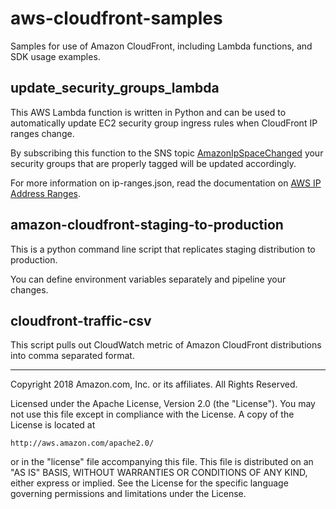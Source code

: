 # aws-cloudfront-samples
Samples for use of Amazon CloudFront, including Lambda functions, and SDK usage examples.

## update_security_groups_lambda

This AWS Lambda function is written in Python and can be used to automatically
update EC2 security group ingress rules when CloudFront IP ranges change.

By subscribing this function to the SNS topic
[AmazonIpSpaceChanged](http://docs.aws.amazon.com/general/latest/gr/aws-ip-ranges.html#subscribe-notifications)
your security groups that are properly tagged will be updated accordingly.


For more information on ip-ranges.json, read the documentation on [AWS IP Address Ranges](http://docs.aws.amazon.com/general/latest/gr/aws-ip-ranges.html).

## amazon-cloudfront-staging-to-production

This is a python command line script that replicates staging distribution to production.

You can define environment variables separately and pipeline your changes.  

## cloudfront-traffic-csv

This script pulls out CloudWatch metric of Amazon CloudFront distributions into comma separated format.  

***

Copyright 2018 Amazon.com, Inc. or its affiliates. All Rights Reserved.

Licensed under the Apache License, Version 2.0 (the "License"). You may not use this file except in compliance with the License. A copy of the License is located at

    http://aws.amazon.com/apache2.0/

or in the "license" file accompanying this file. This file is distributed on an "AS IS" BASIS, WITHOUT WARRANTIES OR CONDITIONS OF ANY KIND, either express or implied. See the License for the specific language governing permissions and limitations under the License.
